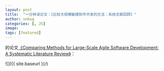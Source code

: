 ```yaml
---
layout: post
title:  "一分钟读论文：《比较大规模敏捷软件开发的方法：系统文献回顾》"
author: unbug
categories: [, JS]
image: 
tags: [featured]
---
```

的论文[《Comparing Methods for Large-Scale Agile Software Development: A Systematic Literature Review》][paper1-url]：

![]({{ site.baseurl }}/)

<!--
<p><iframe style="width:100%;" height="315" src="https://arxiv.org/pdf/2112.10165.pdf" frameborder="0" allowfullscreen></iframe></p>


|                                       |                                       |
|:-------------------------------------:|:-------------------------------------:|
|![img1]({{ site.baseurl }}/)| ![img2]({{ site.baseurl }}/) |
-->



[paper1-url]: https://ieeexplore.ieee.org/stamp/stamp.jsp?tp=&arnumber=9387593